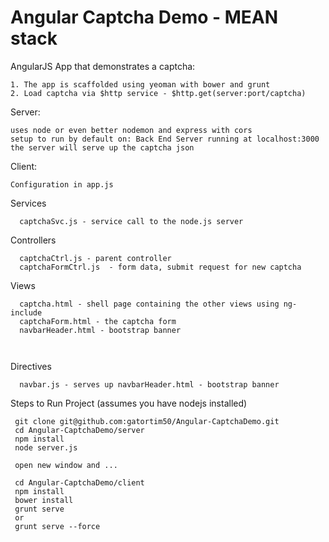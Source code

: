Angular Captcha Demo - MEAN stack
=================================

AngularJS App that demonstrates a captcha:

```
1. The app is scaffolded using yeoman with bower and grunt
2. Load captcha via $http service - $http.get(server:port/captcha)
```

Server:
```
uses node or even better nodemon and express with cors
setup to run by default on: Back End Server running at localhost:3000
the server will serve up the captcha json
```

Client:
```
Configuration in app.js

```


Services
```
  captchaSvc.js - service call to the node.js server
```

Controllers
```
  captchaCtrl.js - parent controller
  captchaFormCtrl.js  - form data, submit request for new captcha
```

Views
```
  captcha.html - shell page containing the other views using ng-include
  captchaForm.html - the captcha form
  navbarHeader.html - bootstrap banner  
  
 
```

Directives
```
  navbar.js - serves up navbarHeader.html - bootstrap banner  
```
 
Steps to Run Project (assumes you have nodejs installed)
 
```
 git clone git@github.com:gatortim50/Angular-CaptchaDemo.git
 cd Angular-CaptchaDemo/server 
 npm install
 node server.js
 
 open new window and ...
 
 cd Angular-CaptchaDemo/client
 npm install
 bower install
 grunt serve 
 or 
 grunt serve --force
```